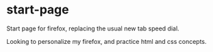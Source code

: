 # start-page
 
Start page for firefox, replacing the usual new tab speed dial.

Looking to personalize my firefox, and practice html and css concepts.